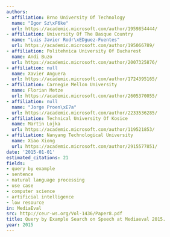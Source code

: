 ```yaml
---
authors:
- affiliation: Brno University Of Technology
  name: "Igor Sz\xF6ke"
  url: https://academic.microsoft.com/author/1959854444/
- affiliation: University Of The Basque Country
  name: "Luis Javier Rodr\xEDguez-Fuentes"
  url: https://academic.microsoft.com/author/195066789/
- affiliation: Politehnica University Of Bucharest
  name: Andi Buzo
  url: https://academic.microsoft.com/author/2007325876/
- affiliation: null
  name: Xavier Anguera
  url: https://academic.microsoft.com/author/1724395165/
- affiliation: Carnegie Mellon University
  name: Florian Metze
  url: https://academic.microsoft.com/author/2605370055/
- affiliation: null
  name: "Jorge Proen\xE7a"
  url: https://academic.microsoft.com/author/2233536285/
- affiliation: Technical University Of Kosice
  name: Martin Lojka
  url: https://academic.microsoft.com/author/119521853/
- affiliation: Nanyang Technological University
  name: Xiao Xiong
  url: https://academic.microsoft.com/author/2915577851/
date: '2015-01-01'
estimated_citations: 21
fields:
- query by example
- sentence
- natural language processing
- use case
- computer science
- artificial intelligence
- low resource
in: MediaEval
src: http://ceur-ws.org/Vol-1436/Paper8.pdf
title: Query by Example Search on Speech at Mediaeval 2015.
year: 2015
---
```

